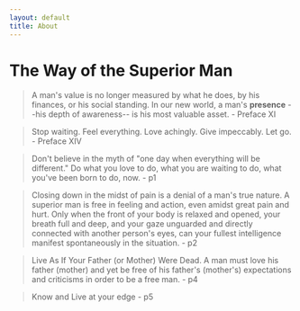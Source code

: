 ```yaml
---
layout: default
title: About
---
```


# The Way of the Superior Man

> A man's value is no longer measured by what he does, by his finances, or his social standing. In our new world, a man's **presence** --his depth of awareness-- is his most valuable asset. - Preface XI

> Stop waiting. Feel everything. Love achingly. Give impeccably. Let go. - Preface XIV

> Don't believe in the myth of "one day when everything will be different." Do what you love to do, what you are waiting to do, what you've been born to do, now. - p1

> Closing down in the midst of pain is a denial of a man's true nature. A superior man is free in feeling and action, even amidst great pain and hurt. Only when the front of your body is relaxed and opened, your breath full and deep, and your gaze unguarded and directly connected with another person's eyes, can your fullest intelligence manifest spontaneously in the situation. - p2

> Live As If Your Father (or Mother) Were Dead. A man must love his father (mother) and yet be free of his father's (mother's) expectations and criticisms in order to be a free man. - p4

> Know and Live at your edge - p5